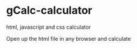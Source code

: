# gCalc-calculator
html, javascript and css calculator

Open up the html file in any browser and calculate
